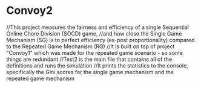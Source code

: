 # Convoy2
//This project measures the fairness and efficiency of a single Sequential Online Chore Division (SOCD) game,
//and how close the Single Game Mechanism (SG) is to perfect efficiency (ex-post proportionality) compared to the Repeated Game Mechanism (RG)
//It is built on top of project "Convoy1" which was made for the repeated game scenario - so some things are redundant
//Test2 is the main file that contains all of the definitions and runs the simulation
//It prints the statistics to the console, specifically the Gini scores for the single game mechanism and the repeated game mechanism 
